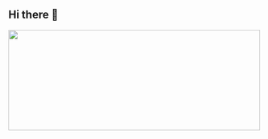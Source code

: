 ## Hi there 👋

<img syle="vertical-align=center;" height="200" width="500" src="https://github-readme-streak-stats.herokuapp.com?user=jayabhargavb&theme=midnight-purple&fire=ff4a00"/> 

<!--
**jayabhargavb/jayabhargavb** is a ✨ _special_ ✨ repository because its `README.md` (this file) appears on your GitHub profile.

Here are some ideas to get you started:

- 🔭 I’m currently working on ...
- 🌱 I’m currently learning ...
- 👯 I’m looking to collaborate on ...
- 🤔 I’m looking for help with ...
- 💬 Ask me about ...
- 📫 How to reach me: ...
- 😄 Pronouns: ...
- ⚡ Fun fact: ...
-->
